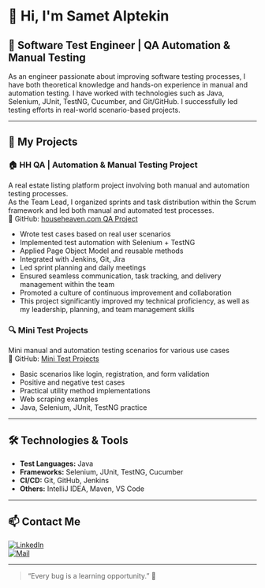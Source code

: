 # 👋 Hi, I'm Samet Alptekin

## 💼 Software Test Engineer | QA Automation & Manual Testing

As an engineer passionate about improving software testing processes, I have both theoretical knowledge and hands-on experience in manual and automation testing. I have worked with technologies such as Java, Selenium, JUnit, TestNG, Cucumber, and Git/GitHub. I successfully led testing efforts in real-world scenario-based projects.

---

## 🚀 My Projects

### 🏠 HH QA | Automation & Manual Testing Project
A real estate listing platform project involving both manual and automation testing processes.  
As the Team Lead, I organized sprints and task distribution within the Scrum framework and led both manual and automated test processes.  
🔗 GitHub: [househeaven.com QA Project](https://github.com/sametalptekin/com.hauseHeaven.git)

- Wrote test cases based on real user scenarios
- Implemented test automation with Selenium + TestNG
- Applied Page Object Model and reusable methods
- Integrated with Jenkins, Git, Jira
- Led sprint planning and daily meetings
- Ensured seamless communication, task tracking, and delivery management within the team
- Promoted a culture of continuous improvement and collaboration
- This project significantly improved my technical proficiency, as well as my leadership, planning, and team management skills

### 🔍 Mini Test Projects
Mini manual and automation testing scenarios for various use cases  
🔗 GitHub: [Mini Test Projects](https://github.com/sametalptekin?tab=repositories)

- Basic scenarios like login, registration, and form validation
- Positive and negative test cases
- Practical utility method implementations
- Web scraping examples
- Java, Selenium, JUnit, TestNG practice

---

## 🛠️ Technologies & Tools

- **Test Languages:** Java
- **Frameworks:** Selenium, JUnit, TestNG, Cucumber  
- **CI/CD:** Git, GitHub, Jenkins  
- **Others:** IntelliJ IDEA, Maven, VS Code

---

## 📫 Contact Me

[![LinkedIn](https://img.shields.io/badge/LinkedIn-blue?style=for-the-badge&logo=linkedin)](https://www.linkedin.com/in/samet-alptekin)  
[![Mail](https://img.shields.io/badge/Yahoo-000?style=for-the-badge&logo=github)](mailto:alptekinsamet@yahoo.com)

---

> “Every bug is a learning opportunity.” 🐞
